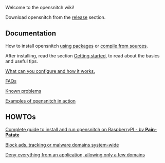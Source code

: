 Welcome to the opensnitch wiki!


Download opensnitch from the [release](https://github.com/evilsocket/opensnitch/releases) section.

Documentation
---

How to install opensnitch [using packages](Installation) or [compile from sources](Compilation).

After installing, read the section [Getting started](Getting-started), to read about the basics and useful tips.

[What can you configure and how it works.](Configurations)


[FAQs](FAQs)

[Known problems](Known-problems)

[Examples of opensnitch in action](OpenSnitch-in-action)

HOWTOs
---

[Complete guide to install and run opensnitch on RaspberryPI - by **Pain-Patate**](https://github.com/gustavo-iniguez-goya/opensnitch/issues/42)

[Block ads, tracking or malware domains system-wide](https://github.com/evilsocket/opensnitch/wiki/block-lists)

[Deny everything from an application, allowing only a few domains](https://github.com/evilsocket/opensnitch/wiki/block-lists)
